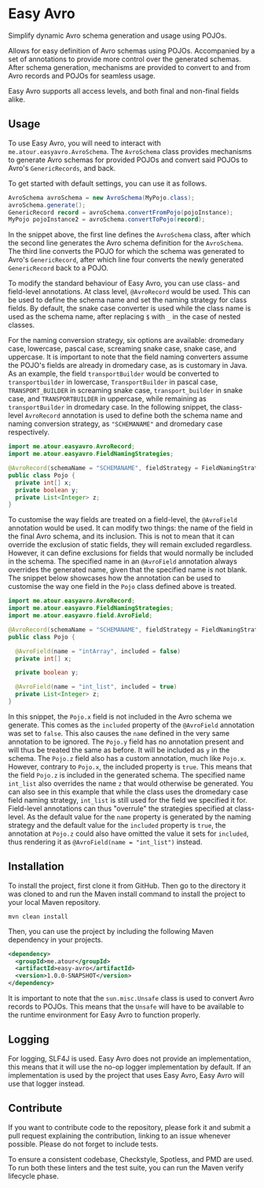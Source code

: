 # Easy Avro

Simplify dynamic Avro schema generation and usage using POJOs.

Allows for easy definition of Avro schemas using POJOs.
Accompanied by a set of annotations to provide more control over the
generated schemas. After schema generation, mechanisms are provided to
convert to and from Avro records and POJOs for seamless usage.

Easy Avro supports all access levels, and both final and non-final fields alike.

## Usage

To use Easy Avro, you will need to interact with `me.atour.easyavro.AvroSchema`.
The `AvroSchema` class provides mechanisms to generate Avro schemas for provided POJOs and convert said POJOs to
Avro's `GenericRecords`, and back.

To get started with default settings, you can use it as follows.

```java
AvroSchema avroSchema = new AvroSchema(MyPojo.class);
avroSchema.generate();
GenericRecord record = avroSchema.convertFromPojo(pojoInstance);
MyPojo pojoInstance2 = avroSchema.convertToPojo(record);
```

In the snippet above, the first line defines the `AvroSchema` class, after which the second line generates
the Avro schema definition for the `AvroSchema`. The third line converts the POJO for which the schema was
generated to Avro's `GenericRecord`, after which line four converts the newly generated `GenericRecord` back
to a POJO.

To modify the standard behaviour of Easy Avro, you can use class- and field-level annotations. At class level,
`@AvroRecord` would be used. This can be used to define the schema name and set the naming strategy for class
fields. By default, the snake case converter is used while the class name is used as the schema name, after
replacing `$` with `_` in the case of nested classes.

For the naming conversion strategy, six options are available: dromedary case, lowercase, pascal case,
screaming snake case, snake case, and uppercase. It is important to note that the field naming converters assume
the POJO's fields are already in dromedary case, as is customary in Java. As an example, the field `transportBuilder`
would be converted to `transportbuilder` in lowercase, `TransportBuilder` in pascal case, `TRANSPORT_BUILDER` in
screaming snake case, `transport_builder` in snake case, and `TRANSPORTBUILDER` in uppercase, while remaining as
`transportBuilder` in dromedary case. In the following snippet, the class-level `AvroRecord` annotation is used to
define both the schema name and naming conversion strategy, as `"SCHEMANAME"` and dromedary case respectively.

```java
import me.atour.easyavro.AvroRecord;
import me.atour.easyavro.FieldNamingStrategies;

@AvroRecord(schemaName = "SCHEMANAME", fieldStrategy = FieldNamingStrategies.DROMEDARY_CASE)
public class Pojo {
  private int[] x;
  private boolean y;
  private List<Integer> z;
}
```

To customise the way fields are treated on a field-level, the `@AvroField` annotation would be used. It can
modify two things: the name of the field in the final Avro schema, and its inclusion. This is not to mean that
it can override the exclusion of static fields, they will remain excluded regardless. However, it can define
exclusions for fields that would normally be included in the schema. The specified name in an `@AvroField`
annotation always overrides the generated name, given that the specified name is not blank. The snippet below
showcases how the annotation can be used to customise the way one field in the `Pojo` class defined above is
treated.

```java
import me.atour.easyavro.AvroRecord;
import me.atour.easyavro.FieldNamingStrategies;
import me.atour.easyavro.field.AvroField;

@AvroRecord(schemaName = "SCHEMANAME", fieldStrategy = FieldNamingStrategies.DROMEDARY_CASE)
public class Pojo {

  @AvroField(name = "intArray", included = false)
  private int[] x;

  private boolean y;

  @AvroField(name = "int_list", included = true)
  private List<Integer> z;
}
```

In this snippet, the `Pojo.x` field is not included in the Avro schema we generate. This comes as the `included`
property of the `@AvroField` annotation was set to `false`. This also causes the `name` defined in the very same
annotation to be ignored. The `Pojo.y` field has no annotation present and will thus be treated the same as before.
It will be included as `y` in the schema. The `Pojo.z` field also has a custom annotation, much like `Pojo.x`.
However, contrary to `Pojo.x`, the included property is `true`. This means that the field `Pojo.z` is included in
the generated schema. The specified name `int_list` also overrides the name `z` that would otherwise be generated.
You can also see in this example that while the class uses the dromedary case field naming strategy, `int_list`
is still used for the field we specified it for. Field-level annotations can thus "overrule" the strategies
specified at class-level. As the default value for the `name` property is generated by the naming strategy and the
default value for the `included` property is `true`, the annotation at `Pojo.z` could also have omitted the value
it sets for `included`, thus rendering it as `@AvroField(name = "int_list")` instead.

## Installation

To install the project, first clone it from GitHub. Then go to the
directory it was cloned to and run the Maven install command to install
the project to your local Maven repository.

```shell
mvn clean install
```

Then, you can use the project by including the following Maven
dependency in your projects.

```xml
<dependency>
  <groupId>me.atour</groupId>
  <artifactId>easy-avro</artifactId>
  <version>1.0.0-SNAPSHOT</version>
</dependency>
```

It is important to note that the `sun.misc.Unsafe` class is used to convert Avro records to POJOs. This means
that the `Unsafe` will have to be available to the runtime environment for Easy Avro to function properly.

## Logging

For logging, SLF4J is used. Easy Avro does not provide an implementation, this means that it will use the no-op
logger implementation by default. If an implementation is used by the project that uses Easy Avro, Easy Avro will
use that logger instead.

## Contribute

If you want to contribute code to the repository, please fork it and submit a pull request explaining the
contribution, linking to an issue whenever possible. Please do not forget to include tests.

To ensure a consistent codebase, Checkstyle, Spotless, and PMD are used. To run both these linters and the test
suite, you can run the Maven verify lifecycle phase.
